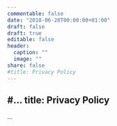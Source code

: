 ```yaml
---
commentable: false
date: "2018-06-28T00:00:00+01:00"
draft: false
draft: true
editable: false
header:
  caption: ""
  image: ""
share: false
#title: Privacy Policy
---
```


#...
title: Privacy Policy
---

...
